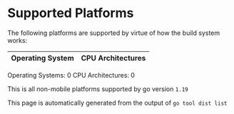 # Supported Platforms

The following platforms are supported by virtue of how the build system works:

| Operating System | CPU Architectures |
| ---------------- | ----------------- |

Operating Systems: 0 CPU Architectures: 0

This is all non-mobile platforms supported by go version `1.19`

This page is automatically generated from the output of `go tool dist list`
